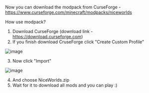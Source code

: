 Now you can download the modpack from CurseForge - https://www.curseforge.com/minecraft/modpacks/niceworlds

How use modpack?

1. Download CurseForge  (download link - https://download.curseforge.com)
2. If you finish download CruseForge click "Create Custom Profile"

![image](https://user-images.githubusercontent.com/91313779/145373512-feaec68b-6494-45bb-953a-4193b8893147.png)

3. Now click "Import"

![image](https://user-images.githubusercontent.com/91313779/145373698-979e2f2b-8660-4c89-926a-ac9b32b3a626.png)

4. And choose NiceWorlds.zip
5. Wait for it to download all mods and you can play :)
